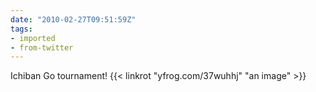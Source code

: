 ```yaml
---
date: "2010-02-27T09:51:59Z"
tags:
- imported
- from-twitter
---
```

Ichiban Go tournament!  {{< linkrot "yfrog.com/37wuhhj" "an image" >}}

